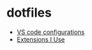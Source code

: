 # dotfiles

- [VS code configurations](https://github.com/AlbertoBasalo/dotfiles/blob/main/settings.json)
- [Extensions I Use](https://github.com/AlbertoBasalo/dotfiles/blob/main/extensions-i-use.md)


